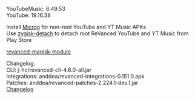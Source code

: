 YouTubeMusic: 6.49.53  
YouTube: 19.16.38  

Install [Microg](https://github.com/ReVanced/GmsCore/releases) for non-root YouTube and YT Music APKs  
Use [zygisk-detach](https://github.com/j-hc/zygisk-detach) to detach root ReVanced YouTube and YT Music from Play Store  

[revanced-magisk-module](https://github.com/j-hc/revanced-magisk-module)  

Changelog:  
CLI: j-hc/revanced-cli-4.6.0-all.jar  
Integrations: anddea/revanced-integrations-0.151.0.apk  
Patches: anddea/revanced-patches-2.224.1-dev.1.jar  
[Changelog](https://github.com/anddea/revanced-patches/releases/tag/vdev.1)  
